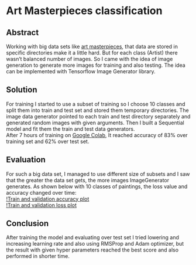# Art Masterpieces classification
## Abstract
Working with big data sets like [art masterpieces](https://www.kaggle.com/ikarus777/best-artworks-of-all-time), that data are stored in specific directories make it a little hard. But for each class (Artist) there wasn’t balanced number of images. So I came with the idea of image generation to generate more images for training and also testing. The idea can be implemented with Tensorflow Image Generator library.

## Solution
For training I started to use a subset of training so I choose 10 classes and split them into train and test set and stored them temporary directories. The image data generator pointed to each train and test directory separately and generated random images with given arguments. Then I built a Sequential model and fit them the train and test data generators.<br> 
After 7 hours of training on [Google Colab](https://colab.research.google.com/drive/16o9G38afHWMiXDNGjs22w5echN5xbYCe), It reached accuracy of 83% over training set and 62% over test set.

## Evaluation
For such a big data set, I managed to use different size of subsets and I saw that the greater the data set gets, the more images ImageGenerator generates. As shown below with 10 classes of paintings, the loss value and accuracy changed over time:
<br>
[!Train and validation accuracy plot](https://github.com/FarzamTP/Art-Masterpiece-Classification/blob/master/plots/acc/15_classes_100_epochs_0.8512_0.6205.png)
<br>
[!Train and validation loss plot](https://github.com/FarzamTP/Art-Masterpiece-Classification/blob/master/plots/loss/15_classes_100_epochs_0.4186_1.4773.png)

## Conclusion
After training the model and evaluating over test set I tried lowering and increasing learning rate and also using RMSProp and Adam optimizer, but the result with given hyper parameters reached the best score and also performed in shorter time.
